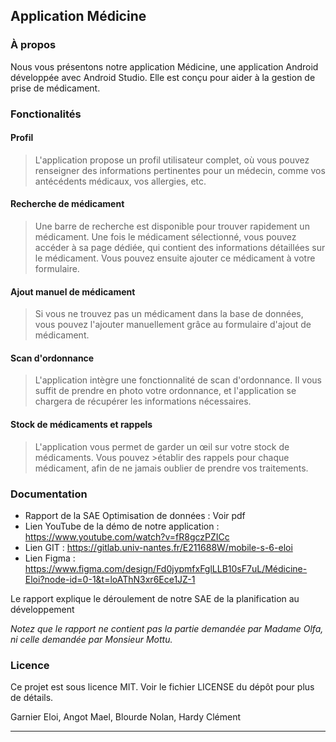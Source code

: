 ## Application Médicine

### À propos

Nous vous présentons notre application Médicine, une application Android développée avec Android Studio. Elle est conçu pour aider à la gestion de prise de médicament.

### Fonctionalités

#### Profil
>L'application propose un profil utilisateur complet, où vous pouvez renseigner des informations pertinentes pour un médecin, comme vos antécédents médicaux, vos allergies, etc.

#### Recherche de médicament
>Une barre de recherche est disponible pour trouver rapidement un médicament. Une fois le médicament sélectionné, vous pouvez accéder à sa page dédiée, qui contient des informations détaillées sur le médicament. Vous pouvez ensuite ajouter ce médicament à votre formulaire.

#### Ajout manuel de médicament
>Si vous ne trouvez pas un médicament dans la base de données, vous pouvez l'ajouter manuellement grâce au formulaire d'ajout de médicament.

#### Scan d'ordonnance
>L'application intègre une fonctionnalité de scan d'ordonnance. Il vous suffit de prendre en photo votre ordonnance, et l'application se chargera de récupérer les informations nécessaires.

#### Stock de médicaments et rappels
>L'application vous permet de garder un œil sur votre stock de médicaments. Vous pouvez >établir des rappels pour chaque médicament, afin de ne jamais oublier de prendre vos traitements.

### Documentation
- Rapport de la SAE Optimisation de données : Voir pdf
- Lien YouTube de la démo de notre application : https://www.youtube.com/watch?v=fR8gczPZICc
- Lien GIT : https://gitlab.univ-nantes.fr/E211688W/mobile-s-6-eloi
- Lien Figma : https://www.figma.com/design/Fd0jypmfxFglLLB10sF7uL/Médicine-Eloi?node-id=0-1&t=loAThN3xr6Ece1JZ-1

Le rapport explique le déroulement de notre SAE de la planification au développement

*Notez que le rapport ne contient pas la partie demandée par Madame Olfa, ni celle demandée par Monsieur Mottu.*

### Licence
Ce projet est sous licence MIT. Voir le fichier LICENSE du dépôt pour plus de détails.

Garnier Eloi, Angot Mael, Blourde Nolan, Hardy Clément

---